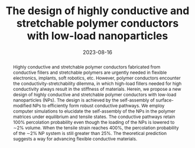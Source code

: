 ---
title: "The design of highly conductive and stretchable polymer conductors with low-load nanoparticles"
authors:
- Yu-Ting Sun
- Can Zhao
- 朱有亮
- Jun-Lei Guan
- Li-Li Zhang
- Lai Wei
- Zhao-Yan Sun
- Yi-Neng Huang
date: "2023-08-16"
doi: "10.1039/D3SM00669G"
publication_types: ["期刊文章"]
publication: "Soft Matter"
publication_short: "Soft Matter"
abstract: "Highly conductive and stretchable polymer conductors  fabricated from conductive fillers and stretchable polymers are urgently  needed in flexible electronics, implants, soft robotics, etc. However,  polymer conductors encounter the conductivity-stretchability dilemma, in  which high-load fillers needed for high conductivity always result in  the stiffness of materials. Herein, we propose a new design of highly  conductive and stretchable polymer conductors with low-load  nanoparticles (NPs). The design is achieved by the self-assembly of  surface-modified NPs to efficiently form robust conductive pathways. We  employ computer simulations to elucidate the self-assembly of the NPs in  the polymer matrices under equilibrium and tensile states. The  conductive pathways retain 100% percolation probability even though the  loading of the NPs is lowered to ∼2% volume. When the tensile strain  reaches 400%, the percolation probability of the ∼2% NP system is still  greater than 25%. The theoretical prediction suggests a way for  advancing flexible conductive materials."
url_pdf: "https://pubs.rsc.org/en/content/articlelanding/2023/sm/d3sm00669g"
---